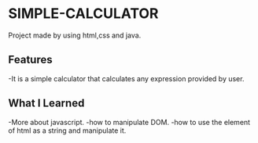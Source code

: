 # SIMPLE-CALCULATOR
Project made by using html,css and java.

## Features
-It is a simple calculator that calculates any expression provided by user.

## What I Learned
-More about javascript.
-how to manipulate DOM.
-how to use the element of html as a string and manipulate it.


